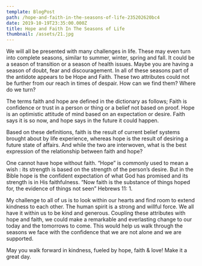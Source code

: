 ```yaml
---
template: BlogPost
path: /hope-and-faith-in-the-seasons-of-life-235202620bc4
date: 2019-10-19T23:35:00.000Z
title: Hope and Faith In The Seasons of Life
thumbnail: /assets/21.jpg
---
```

<!--StartFragment-->

We will all be presented with many challenges in life. These may even turn into complete seasons, similar to summer, winter, spring and fall. It could be a season of transition or a season of health issues. Maybe you are having a season of doubt, fear and discouragement. In all of these seasons part of the antidote appears to be Hope and Faith. These two attributes could not be further from our reach in times of despair. How can we find them? Where do we turn?

The terms faith and hope are defined in the dictionary as follows; Faith is confidence or trust in a person or thing or a belief not based on proof. Hope is an optimistic attitude of mind based on an expectation or desire. Faith says it is so now, and hope says in the future it could happen.

Based on these definitions, faith is the result of current belief systems brought about by life experience, whereas hope is the result of desiring a future state of affairs. And while the two are interwoven, what is the best expression of the relationship between faith and hope?

One cannot have hope without faith. “Hope” is commonly used to mean a wish : its strength is based on the strength of the person’s desire. But in the Bible hope is the confident expectation of what God has promised and its strength is in His faithfulness. “Now faith is the substance of things hoped for, the evidence of things not seen” Hebrews 11: 1.

My challenge to all of us is to look within our hearts and find room to extend kindness to each other. The human spirit is a strong and willful force. We all have it within us to be kind and generous. Coupling these attributes with hope and faith, we could make a remarkable and everlasting change to our today and the tomorrows to come. This would help us walk through the seasons we face with the confidence that we are not alone and we are supported.

May you walk forward in kindness, fueled by hope, faith & love! Make it a great day.

<!--EndFragment-->
